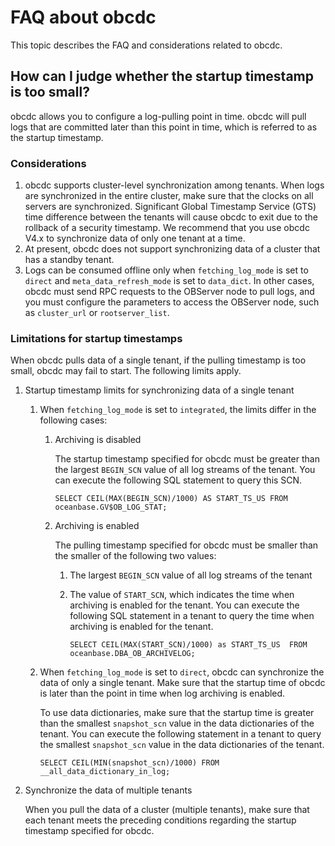 # FAQ about obcdc

This topic describes the FAQ and considerations related to obcdc.

## How can I judge whether the startup timestamp is too small?

obcdc allows you to configure a log-pulling point in time. obcdc will pull logs that are committed later than this point in time, which is referred to as the startup timestamp.

### Considerations

1. obcdc supports cluster-level synchronization among tenants. When logs are synchronized in the entire cluster, make sure that the clocks on all servers are synchronized. Significant Global Timestamp Service (GTS) time difference between the tenants will cause obcdc to exit due to the rollback of a security timestamp.
   We recommend that you use obcdc V4.x to synchronize data of only one tenant at a time.
2. At present, obcdc does not support synchronizing data of a cluster that has a standby tenant.
3. Logs can be consumed offline only when `fetching_log_mode` is set to `direct` and `meta_data_refresh_mode` is set to `data_dict`. In other cases, obcdc must send RPC requests to the OBServer node to pull logs, and you must configure the parameters to access the OBServer node, such as `cluster_url` or `rootserver_list`.

### Limitations for startup timestamps

When obcdc pulls data of a single tenant, if the pulling timestamp is too small, obcdc may fail to start. The following limits apply.

1. Startup timestamp limits for synchronizing data of a single tenant

   1. When `fetching_log_mode` is set to `integrated`, the limits differ in the following cases:

      1. Archiving is disabled

         The startup timestamp specified for obcdc must be greater than the largest `BEGIN_SCN` value of all log streams of the tenant. You can execute the following SQL statement to query this SCN.

         ```shell
         SELECT CEIL(MAX(BEGIN_SCN)/1000) AS START_TS_US FROM oceanbase.GV$OB_LOG_STAT;
         ```

      2. Archiving is enabled

         The pulling timestamp specified for obcdc must be smaller than the smaller of the following two values:

         1. The largest `BEGIN_SCN` value of all log streams of the tenant
         2. The value of `START_SCN`, which indicates the time when archiving is enabled for the tenant. You can execute the following SQL statement in a tenant to query the time when archiving is enabled for the tenant.

            ```shell
            SELECT CEIL(MAX(START_SCN)/1000) as START_TS_US  FROM oceanbase.DBA_OB_ARCHIVELOG;
            ```

   2. When `fetching_log_mode` is set to `direct`, obcdc can synchronize the data of only a single tenant. Make sure that the startup time of obcdc is later than the point in time when log archiving is enabled.

      To use data dictionaries, make sure that the startup time is greater than the smallest `snapshot_scn` value in the data dictionaries of the tenant. You can execute the following statement in a tenant to query the smallest `snapshot_scn` value in the data dictionaries of the tenant.

      ```shell
      SELECT CEIL(MIN(snapshot_scn)/1000) FROM __all_data_dictionary_in_log;
      ```

2. Synchronize the data of multiple tenants

   When you pull the data of a cluster (multiple tenants), make sure that each tenant meets the preceding conditions regarding the startup timestamp specified for obcdc.